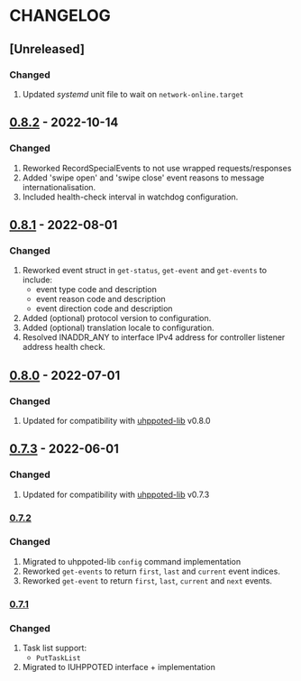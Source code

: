 # CHANGELOG

## [Unreleased]

### Changed
1. Updated _systemd_ unit file to wait on `network-online.target`


## [0.8.2](https://github.com/uhppoted/uhppoted-rest/releases/tag/v0.8.2) - 2022-10-14

### Changed
1. Reworked RecordSpecialEvents to not use wrapped requests/responses
2. Added 'swipe open' and 'swipe close' event reasons to message internationalisation.
3. Included health-check interval in watchdog configuration. 


## [0.8.1](https://github.com/uhppoted/uhppoted-rest/releases/tag/v0.8.1) - 2022-08-01

### Changed
1. Reworked event struct in `get-status`, `get-event` and `get-events` to include:
   - event type code and description
   - event reason code and description
   - event direction code and description
2. Added (optional) protocol version to configuration.
3. Added (optional) translation locale to configuration.
4. Resolved INADDR_ANY to interface IPv4 address for controller listener address health check.


## [0.8.0](https://github.com/uhppoted/uhppoted-rest/releases/tag/v0.8.0) - 2022-07-01

### Changed
1. Updated for compatibility with [uhppoted-lib](https://github.com/uhppoted/uhppoted-lib) v0.8.0

## [0.7.3](https://github.com/uhppoted/uhppoted-rest/releases/tag/v0.7.3) - 2022-06-01

### Changed
1. Updated for compatibility with [uhppoted-lib](https://github.com/uhppoted/uhppoted-lib) v0.7.3

### [0.7.2](https://github.com/uhppoted/uhppoted-rest/releases/tag/v0.7.2)

### Changed
1. Migrated to uhppoted-lib `config` command implementation
2. Reworked `get-events` to return `first`, `last` and `current` event indices.
3. Reworked `get-event` to return `first`, `last`, `current` and `next` events.

### [0.7.1](https://github.com/uhppoted/uhppoted-rest/releases/tag/v0.7.1)

### Changed
1. Task list support:
   -  `PutTaskList`
2. Migrated to IUHPPOTED interface + implementation

